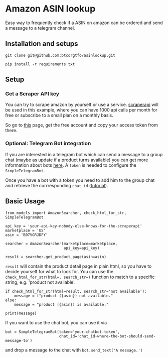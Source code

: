 # Amazon ASIN lookup
Easy way to frequently check if a ASIN on amazon can be ordered and send a message to a telegram channel.

## Installation and setups
`git clone git@github.com:btcorgtfo/asinlookup.git`

`pip install -r requirements.txt`

## Setup
### Get a Scraper API key
You can try to scrape amazon by yourself or use a service. [scraperapi](https://www.scraperapi.com/?fp_ref=noreferral) will be used in this example, where you can have 1000 
api calls per month for free or subscribe to a small plan on a monthly basis. 

So go to [this](https://www.scraperapi.com/?fp_ref=noreferral) page, get the free account and copy your access token from there.

### Optional: Telegram Bot integration
If you are interested in a telegram bot which can send a message to a group chat (maybe as update if a product turns available) you can get more information about bots [here](https://core.telegram.org/bots). A `token` is needed to configure the `SimpleTelegramBot`.

Once you have a bot with a token you need to add him to the group chat and retrieve the corrresponding `chat_id` ([tutorial](https://stackoverflow.com/questions/32423837/telegram-bot-how-to-get-a-group-chat-id)).

## Basic Usage
```
from models import AmazonSearcher, check_html_for_str, SimpleTelegramBot

api_key = 'your-api-key-nobody-else-knows-for-the-scraperapi'
marketplace = 'US'
asin = 'B07VGRJDFY'

searcher = AmazonSearcher(marketplace=marketplace,
                          api_key=api_key)

result = searcher.get_product_page(asin=asin)
```
`result` will contain the product detail page in plain html, so you have to decide yourself for what to look for. You can
use the `check_html_for_str(html=, search_str=)` function to match to a specific string, e.g. 'product not available'.

```
if check_html_for_str(html=result, search_str='not available'):
    message = f"product ({asin}) not available."
else:
    message = "product ({asin}) is available."

print(message)
```

If you want to use the chat bot, you can use it via
```
bot = SimpleTelegramBot(token='your-chatbot-token',
                        chat_id='chat_id-where-the-bot-should-send-message-to')
```

and drop a message to the chat with `bot.send_text('A message.')`